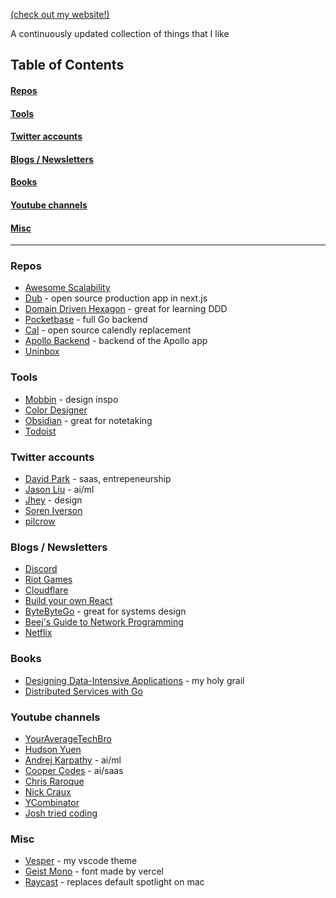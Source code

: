[(check out my website!)](https://caleblee.dev)

A continuously updated collection of things that I like

## Table of Contents

#### [Repos](#repos)

#### [Tools](#tools)

#### [Twitter accounts](#twitter)

#### [Blogs / Newsletters](#blogs--newsletters)

#### [Books](#books)

#### [Youtube channels](#table-of-contents)

#### [Misc](#misc)

---

### Repos

- [Awesome Scalability](https://github.com/binhnguyennus/awesome-scalability)
- [Dub](https://github.com/dubinc/dub) - open source production app in next.js
- [Domain Driven Hexagon](https://github.com/Sairyss/domain-driven-hexagon) - great for learning DDD
- [Pocketbase](https://github.com/pocketbase/pocketbase) - full Go backend
- [Cal](https://github.com/calcom/cal.com) - open source calendly replacement
- [Apollo Backend](https://github.com/christianselig/apollo-backend) - backend of the Apollo app
- [Uninbox](https://github.com/un/inbox)

### Tools

- [Mobbin](https://mobbin.com/) - design inspo
- [Color Designer](https://colordesigner.io/)
- [Obsidian](https://obsidian.md/) - great for notetaking
- [Todoist](https://todoist.com/)

### Twitter accounts

- [David Park](https://twitter.com/Davidjpark96) - saas, entrepeneurship
- [Jason Liu](https://twitter.com/jxnlco) - ai/ml
- [Jhey](https://twitter.com/jh3yy) - design
- [Soren Iverson](https://twitter.com/soren_iverson)
- [pilcrow](https://twitter.com/pilcrowonpaper)

### Blogs / Newsletters

- [Discord](https://discord.com/category/engineering)
- [Riot Games](https://technology.riotgames.com/)
- [Cloudflare](https://blog.cloudflare.com/)
- [Build your own React](https://pomb.us/build-your-own-react/)
- [ByteByteGo](https://blog.bytebytego.com/?utm_source=site) - great for systems design
- [Beej's Guide to Network Programming](https://beej.us/guide/bgnet/)
- [Netflix](https://netflixtechblog.medium.com/)

### Books

- [Designing Data-Intensive Applications](https://www.amazon.com/Designing-Data-Intensive-Applications-Reliable-Maintainable/dp/1449373321) - my holy grail
- [Distributed Services with Go](https://pragprog.com/titles/tjgo/distributed-services-with-go/)

### Youtube channels

- [YourAverageTechBro](https://www.youtube.com/@YourAverageTechBro)
- [Hudson Yuen](https://www.youtube.com/@hudsonyuen)
- [Andrej Karpathy](https://www.youtube.com/@AndrejKarpathy) - ai/ml
- [Cooper Codes](https://www.youtube.com/@CooperCodes) - ai/saas
- [Chris Raroque](https://www.youtube.com/@raroque)
- [Nick Craux](https://www.youtube.com/@nickcraux)
- [YCombinator](https://www.youtube.com/@ycombinator)
- [Josh tried coding](https://www.youtube.com/@joshtriedcoding)

### Misc

- [Vesper](https://github.com/raunofreiberg/vesper) - my vscode theme
- [Geist Mono](https://vercel.com/font/mono) - font made by vercel
- [Raycast](https://www.raycast.com/) - replaces default spotlight on mac
